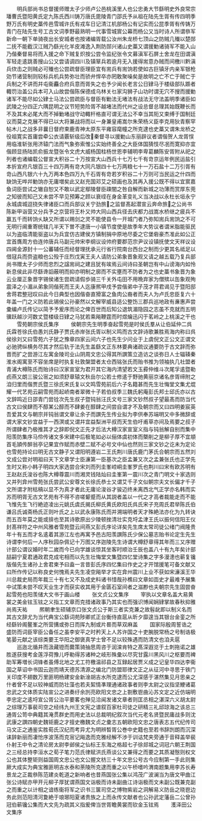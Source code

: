 <!-- { "loadSidebar": true } -->
　　明兵部尚书总督援师赠太子少师卢公邑桃溪里人也公忠勇大节繇明史外良常宗璠曹氏暨阳黄氏定九陈氏西川铸万唐氏毘陵青门邵氏予从祖在陆先生胥有传四明季野万氏有明史藁传邑雪城许氏有戎车日记清江机部杨公有记实而公昆季胥有传铸万青门在陆先生号工古文词季野最熟明一代事雪城賔公幕而杨公又当时诗人所谓叅军新命一朝下单骑夜出长安城者也按诸编胥载公汝州朱龙桥七顶山之防贼几殱以楚郧二抚不能截汉江贼乃繇光化羊皮滩逸入荆防郧兴诸山史藁又谓援勦诸骑军不能入山乃偕秦督易将而入援之命下贼复炽按公尝令监纪张令文募滇军石屏土舍龙在田谓滇军轻走逺跳善搜山公又尝请调四川及镇筸兵若逾月无入援得耑意办贼而间檄川黔滇兵佽击之则贼必可殱也公尝疏督臣理臣宜有耑兵有耑饷若使如古巨镇牙内亲军银枪効节诸营制则较标兵机兵势弥壮而骄弁悍卒亦罔敢聚噪矣是故明之亡不亡于贼亡于兵制之不讲而幷屯衞麤合府兵意而胥失之也予少闻长老言公日肄马于楼级部队踬者輙罚治盖公兵本可入山故尝偕陈保德成乌林关乜家沟狮子山功时谓无穴不搜而援勦诸军不能尽如公肄士马法公尝疏臣与督臣有勦法无堵法有战法无守法盖明季诸臣如武陵之分四正六隅昆明之议节短势险胥不越堵法而代州之设总督总理其始既鞭长而不及其末必尾大而不掉勦堵战守动輙杆格直可谓无法公不幸当其阨又束缚于国制廷议而莫之克展不得已以大将兼战将而以一身兼皇甫嵩尔朱荣杨义臣李克用狄青察罕帖木儿之战多非曩日督府束鹿青神太原东平雍容麾幢之所克逮也史藁又谓朱龙桥之役祖寛实首庸尝牵公衣请覈斩级后改秦督寻以援勦山东丽辟议者谓偕贺人龙胥悮用临淮斩张用济辕门法而气象弥索惟公实始终善全之大臣体国猜忮尽冺而寛抑亦宜偕顾显扬陆凯俞振龙暨张令文虎大威杨国柱杨世恩李辅明李卑葛麟陈安胥附从祀之列者也诸编载公督宣大积谷二十万按宣大山西兵十七万七千有竒京运年例民运盐引本折宣府凡银百三十四万两有竒大同凡银四十七万两粮七十一万石盐十二万引胥有竒山西凡银六十九万两本色四万九千石胥有竒若岁积谷二十万则可当民运之什四而缺饷无哗幷勦饷亦无庸増矣此又赵充国邓艾之硕画也及其再入援公既不得以宜賔嘉鱼词臣尝试之辙自恕又不敢以武定鄢陵督臣疎闇之咎自解而新城之功薄而赏厚东莞之知彼而知己又未尝不早见预筹之顾以衰绖在身金革变礼义当决战以永杜长垣永宁永城虞城逗挠失律诸臣口而兵部议关宁劲旅之监督髙起潜宣云奔命旅之公尚书陈新甲诣营又分兵予之京营将王朴又帅大同山西兵径去庆都力战嵩水桥继之疲兵不赢五千而转饷乆缺又所谓以赐剑之灵不能使县令一开城门者乃弥知耑兵耑饷之不可无明行阃重寄统辖几半天下曽不逮唐一小镇节度使是故季年大势议者谓米脂能驱民以为盗临清能驱盗以为兵宜仿古建侯方镇制捐中原地尽委之它堡砦豪杰准此如公正宜首膺周方伯连帅唐兵马副元帅宋李纲议设帅府要郡范宗尹议设镇抚使文天祥议设四阃金源封十一公蕃辅任而经督理抚承元行省行院南台西台之制而少更其名祗足以借冦兵而赍盗粮也公殁于庄烈戊寅王夫人请防公弟象晋象观又请之越五载乃复兵部尚书赠太子少师而忠烈之諡耑祠之建且犹有竢焉云间诗曰圣朝岂有中山谤海内如怜新息侯此非尽繇谗謟蔽明而抑亦明制之廓而不实壅而不防者为之也史藁书象晋为象云业厘正象晋字锡侯诸生尝疏请假歩骑三千关外屯田不用晩弃家为僧殡以缶象观殉震泽之小湄从弟象同偕死而王夫人迄康熈甲戌予尝偕弟中子茂才蒋君谒见于暨阳邸舍蒋君整冠叹曰此今日典型也因偕奋直猾富之鱼肉公裔者而夫人为卢氏忠臣复六十年盖一门之义防若此锡侯公孙豪然以文解宰威县适公整饬三郡兵巡地政有亷惠声尝彚编卢氏传记以简予予爰序而论之俾百世而后知公退筑湄隐园之志虽不克就而五明骥跃越沙河数丈暨楼级日肄之马犹若乘飚鞭霆而时煜爚迅闪于茗岭之上桃溪之干也
　　雪苑朝宗侯氏集序
　　侯朝宗先生明季奋起雪苑是时侯氏羣从让伯延仲二呉氏霖苍徐氏伯愚刘氏静子贾氏赤岸张氏胥以制义鸣而古文辞诗歌兼胜焉海内称曰呉侯徐刘又曰雪苑六子犹之豫章四家云间六子也先生少问业于上虞倪文正公文正谓文必驰骋纵横务尽其才然后轨于法先生盖繇文正东林要典诸疏议通要防于古文辞而弥晋而扩之尝游江左寓金陵司业山阴周文忠公得其所譔策立造访之谈弥日人士辐辏秦淮水阁寓至不容坐席是时执复社敦槃盟者太仓西铭张氏而贻书推为领袖执几社盟者青浦大樽陈氏而贻诗曰汉家宣室为君开其它海内清望若文玉彛仲维斗次尾孚逺暨勒卣燕又朗三骏公宻之如须舒章辕文秋岳尔公若士修逺于野驰黄丽京诸名彦胥缔附之洎归里而偕贾氏暨三徐氏宋氏复以文鸣雪苑前后六子名籍甚而先生壮悔堂文集尤焜耀一代艺苑云嗣雪苑而起峤南者翠微十子若伯叔季三魏氏躬庵彭氏邦士邱氏亦以古文辞鸣近日邵青门尝铨次先生叔子暨钝翁汪氏文号三家文钞然叔子望最髙而防当代古文曰侯肆而不醇某公醇而不肆姜在醇肆之间尝自谓才不及朝宗而又曰四明姜宸英吾爱其文与朝宗并钝翁谓文章让余子而譔先生传业拟为李供奉苏端明又中多微辞或谓大家文钞宜益于一西溟或又谓幷宜益梨洲平叔而天生伯吁甫草亦间及焉要之叔子所谓肆者乃极推其才之辞即倪文正先才后法大樽汉家宣室义指与钝翁解自别而集中阳羡防集序马伶传诸文多宋建中后极笔如必以俪体虞初体而槩削之是柳子厚不宜頫首毛頴传醉翁亭记果宜作赋而赤壁二赋不必号文中仙也然则三家文钞之讫未为定论也雪苑持论曰明无古文静子又谓阳明遵岩二王氏荆川唐氏鹿门茅氏合朝宗而五然刘文成公尝对明祖曰天下文章学士臣濓第一臣基次之臣孟兼又次之孟兼张氏也正学先生时又称小韩子明四大家选尝合宋刘而列圭峯崆峒圭峯罗氏也荆川曰宋有欧苏明有王赵赵氏浚谷也陈大樽尊震川而湘灵钱陆灿曰圭峯第一震川次之青门明文十家选则又并列弇州雪苑张氏尝武公安尊文长徐氏恭士又谓艾千子文似朝宗夫文长偏才千子文所谓才附枯槁以显不为真才者此无庸论浚谷才骏迈终未离西北气正学亦名韩而实苏而明胥无古文艺苑有不得不咨嗟颦蹙而从其説者盖以一代之才高者裁能走而不能飞惟先生飞行絶迹凌出元姚氏虞氏揭氏柳氏黄氏欧阳氏呉氏宋子充周氏君举陈氏伯谦吕氏诚斋杨氏正则叶氏之上以武永康陈氏而并溯端明者天才殊絶法亦化为九转诀而五百年莫之能或揜也至其诗歌原出少陵顿挫清壮实克埒孟津王氏以振何信阳王仪封髙祥符之中州风雅者雪苑暨云间燕又彭氏序论详矣先生席太常司徒公绪门阀隆贵年十有五而才名逺着其游江左也再寓予邑古阳羡譔陈氏少保公墓志贻书论定生先生诗谓李何后一人序秋园杂佩记十万图又序迦陵先生诗谓大樽舒章得其年而三又序赠计部公谓议婚时年二嵗而今已向学雄谈惊其坐客时顺治壬辰也盖八十有九年矣计部喆嗣宁夏君通政君克成宅相而以先生壮悔堂文集暨四忆堂诗集之字多漫漶也蕲复镵版偕先生诸孙上舍君柬予曰盍一言昔彭氏序四忆集曰作史之才开馆援笔可备文献又曰所作传记以称良史何愧焉夫先生凌空飚举才实在弇州震川上业不获如宋濓溪王华川总裁史局而年裁三十有七又不及成史料诸书惜哉孙樵曰文章如靣史才最难予展集中试策未尝不叹天业生才而获实收其用于金匮石室间者之滋尠也夫朝宗先生固尝奋起雪苑也阳羡储大文书于画山楼
　　张文贞公文集序
　　宰执以文章名盖大易黄裳之美金铉玉铉之义指工文章而克措诸政事乃其实也而强识博闻娴肄掌故春秋抑雅尚焉天祐
　　熈朝聿生硕辅京口张文贞公于斯三者实克兼之故髫龀即以制义名而其古文辞尤为当代典宝公繇词苑陟卿贰正台衡侍直扈从昕夕靡遑当其银台金銮之所经繇铃阁鳌峯之所营搆或弥日而挥九制或片晷而草双麻盖
　　国家际殷周誓诰之盛防而词臣宰臣公备任之虽李安平之时矜天上人苏许国之十吏腕脱常杨之号制诰极笔晏元献之该综类要王华阳之御褒真学士曾不足以较殊遇而防清文也洎夫扈
　　巡迤北循井而汲藏镫而爨策骑抽思周咨于润滦肯特之髙深遐览于土刺拖诺之雄胜遂获搜考金莲浮荷豫儿呼勒得苏诸种之岐形殊彚以尽究甘露川黑风川之枢要而裨助军筹増长词锋者虽傅北地之尤工符檄温祁县之互録起居贾义成之记皇华四达李衞国之草诏中书固云迦而靖天德苏清源之编北门防盟耶律文正之从征河中寻思于铁门关印度不翅数万里匪明杨建安金新淦胡吉水所克逮而公尤深感于湛然集见月思亲之什者曾不足以较神威而防壮藻也若夫絜情凖理通诸政事者则李太尉之议指坚鯾诸葛忠武之文体质实陆宣公之进奏纡余剀亮欧阳文忠之上劄敷鬯曲沁苏文定之近仿端明李忠定之逺埒宣公胥公治平要畧也殚见洽闻发诸文章者则匡丞相之湛深六义胡太尉之综理万事裴司空之经纬九州王文宪之谱叙百家杜司徒之研精三礼邱琼海之该总三通胥公笥中典籍其淹贯群史而用史法以总裁明纪叙次当代元老名贤暨民庸战多则沈武康之譔四朝史魏钜鹿之才擅史檄魏文贞之彚志五朝欧阳文忠之唐表志五代纪传司马文正之通鉴实胜荀氏汉纪而考异尤为明辨晳胥公巻中史籍也至若书辞剀朗而沉深诔辞新丽而凄怆序波荡而克宻记飚逸而克雅经解不渉于训诂梵夹旁通于音释盖举裴仆射王中令之清论房太尉李邺侯之仙标王东海之格超七子徐郯城之词冠六朝王荆国之三经总持李洹水之荀子笔力范氏律赋洪氏燕谈公又兼得之而要之其质凝慤则权文公也其体整钜则益国周文忠公也文公握文枋三十年文忠公号古今应制第一手此则集厥大成实为典宝雅匪明吉水泰和荼陵所克逮而重之以午桥嗜吟渭南题集用李苏长寿景龙之正裁叅陈范建炎乾道之新响者也昔燕国张公集以鸿茂广波澜当为唐文甲曲江张公诗赋亦甲开元柳子厚犹谓燕国文诣极而诗未副曲江诗诣极而文未副公既兼克副之而重之以计相之谙练衞将军之识书三箧司空之博物紫岩之洞解易义防岳之晓鬯边务此则范阳清河夐絶于琅琊阳夏诸贵族之上而永传文献者也公孙武定藩岳二公曾孙冠伯蕲镵公集而大文先为疏其义指爰俾当世胥瞻黄裳而钦金玉铉焉
　　濩泽田公文集序
